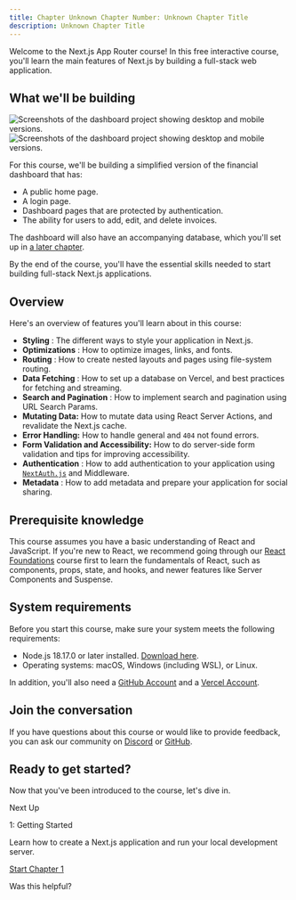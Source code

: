 ```yaml
---
title: Chapter Unknown Chapter Number: Unknown Chapter Title
description: Unknown Chapter Title
---
```


Welcome to the Next.js App Router course! In this free interactive course,
you'll learn the main features of Next.js by building a full-stack web
application.

## What we'll be building

![Screenshots of the dashboard project showing desktop and mobile
versions.](/_next/image?url=%2Flearn%2Flight%2Fdashboard.png&w=3840&q=75)![Screenshots
of the dashboard project showing desktop and mobile
versions.](/_next/image?url=%2Flearn%2Fdark%2Fdashboard.png&w=3840&q=75)

For this course, we'll be building a simplified version of the financial
dashboard that has:

  * A public home page.
  * A login page.
  * Dashboard pages that are protected by authentication.
  * The ability for users to add, edit, and delete invoices.

The dashboard will also have an accompanying database, which you'll set up in
[a later chapter](/learn/dashboard-app/setting-up-your-database).

By the end of the course, you'll have the essential skills needed to start
building full-stack Next.js applications.

## Overview

Here's an overview of features you'll learn about in this course:

  * **Styling** : The different ways to style your application in Next.js.
  * **Optimizations** : How to optimize images, links, and fonts.
  * **Routing** : How to create nested layouts and pages using file-system routing.
  * **Data Fetching** : How to set up a database on Vercel, and best practices for fetching and streaming.
  * **Search and Pagination** : How to implement search and pagination using URL Search Params.
  * **Mutating Data:** How to mutate data using React Server Actions, and revalidate the Next.js cache.
  * **Error Handling:** How to handle general and `404` not found errors.
  * **Form Validation and Accessibility:** How to do server-side form validation and tips for improving accessibility.
  * **Authentication** : How to add authentication to your application using [`NextAuth.js`](https://next-auth.js.org/) and Middleware.
  * **Metadata** : How to add metadata and prepare your application for social sharing.

## Prerequisite knowledge

This course assumes you have a basic understanding of React and JavaScript. If
you're new to React, we recommend going through our [React
Foundations](/learn/react-foundations) course first to learn the fundamentals
of React, such as components, props, state, and hooks, and newer features like
Server Components and Suspense.

## System requirements

Before you start this course, make sure your system meets the following
requirements:

  * Node.js 18.17.0 or later installed. [Download here](https://nodejs.org/en).
  * Operating systems: macOS, Windows (including WSL), or Linux.

In addition, you'll also need a [GitHub Account](https://github.com/join/) and
a [Vercel Account](https://vercel.com/signup).

## Join the conversation

If you have questions about this course or would like to provide feedback, you
can ask our community on [Discord](https://discord.com/invite/Q3AsD4efFC) or
[GitHub](https://github.com/vercel/next-learn).

## Ready to get started?

Now that you've been introduced to the course, let's dive in.

Next Up

1: Getting Started

Learn how to create a Next.js application and run your local development
server.

[Start Chapter 1](/learn/dashboard-app/getting-started)

Was this helpful?

